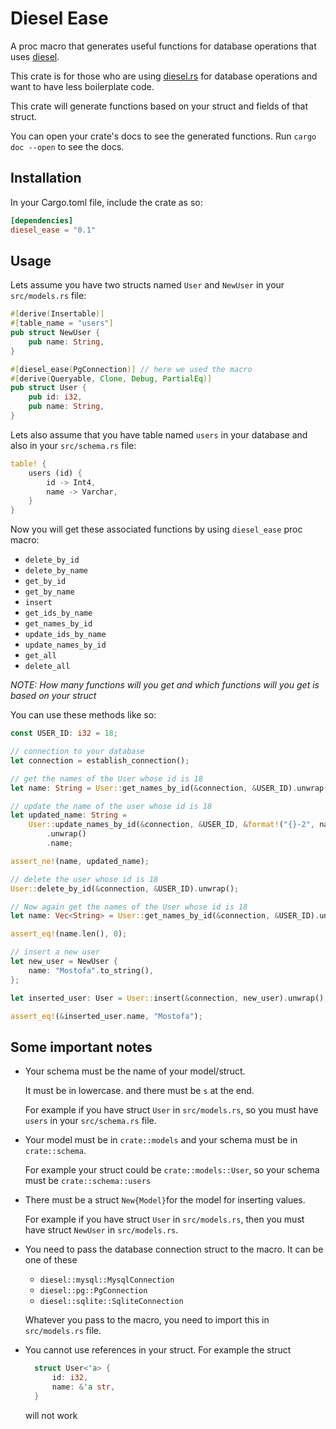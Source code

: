 # Diesel Ease

A proc macro that generates useful functions for database operations that uses [diesel](https://crates.io/crates/diesel).

This crate is for those who are using [diesel.rs](https://crates.io/crates/diesel) for database operations and want to have less boilerplate code.

This crate will generate functions based on your struct and fields of that struct.

You can open your crate's docs to see the generated functions. Run `cargo doc --open` to see the docs.

## Installation

In your Cargo.toml file, include the crate as so:

```toml
[dependencies]
diesel_ease = "0.1"
```

## Usage

Lets assume you have two structs named `User` and `NewUser` in your `src/models.rs` file:

```rust
#[derive(Insertable)]
#[table_name = "users"]
pub struct NewUser {
    pub name: String,
}

#[diesel_ease(PgConnection)] // here we used the macro
#[derive(Queryable, Clone, Debug, PartialEq)]
pub struct User {
    pub id: i32,
    pub name: String,
}
```

Lets also assume that you have table named `users` in your database and also in your `src/schema.rs` file:

```rust
table! {
    users (id) {
        id -> Int4,
        name -> Varchar,
    }
}
```

Now you will get these associated functions by using `diesel_ease` proc macro:

- `delete_by_id`
- `delete_by_name`
- `get_by_id`
- `get_by_name`
- `insert`
- `get_ids_by_name`
- `get_names_by_id`
- `update_ids_by_name`
- `update_names_by_id`
- `get_all`
- `delete_all`

*NOTE: How many functions will you get and which functions will you get is based on your struct*

You can use these methods like so:

```rust
const USER_ID: i32 = 18;

// connection to your database
let connection = establish_connection();

// get the names of the User whose id is 18
let name: String = User::get_names_by_id(&connection, &USER_ID).unwrap()[0].clone();

// update the name of the user whose id is 18
let updated_name: String =
    User::update_names_by_id(&connection, &USER_ID, &format!("{}-2", name))
        .unwrap()
        .name;

assert_ne!(name, updated_name);

// delete the user whose id is 18
User::delete_by_id(&connection, &USER_ID).unwrap();

// Now again get the names of the User whose id is 18
let name: Vec<String> = User::get_names_by_id(&connection, &USER_ID).unwrap();

assert_eq!(name.len(), 0);

// insert a new user
let new_user = NewUser {
    name: "Mostofa".to_string(),
};

let inserted_user: User = User::insert(&connection, new_user).unwrap();

assert_eq!(&inserted_user.name, "Mostofa");
```

## Some important notes

- Your schema must be the name of your model/struct. 

  It must be in lowercase. and there must be `s` at the end.
  
  For example if you have struct `User` in `src/models.rs`, so you must have `users` in your `src/schema.rs` file.

- Your model must be in `crate::models` and your schema must be in `crate::schema`.
  
  For example your struct could be `crate::models::User`, so your schema must be `crate::schema::users`

- There must be a struct `New{Model}`for the model for inserting values.

  For example if you have struct `User` in `src/models.rs`,
  then you must have struct `NewUser` in `src/models.rs`.

- You need to pass the database connection struct to the macro. It can be one of these
  - `diesel::mysql::MysqlConnection`
  - `diesel::pg::PgConnection`
  - `diesel::sqlite::SqliteConnection`
  
  Whatever you pass to the macro, you need to import this in `src/models.rs` file.

- You cannot use references in your struct. For example the struct

  ```rust
    struct User<'a> {
        id: i32,
        name: &'a str,
    }
  ```

  will not work
